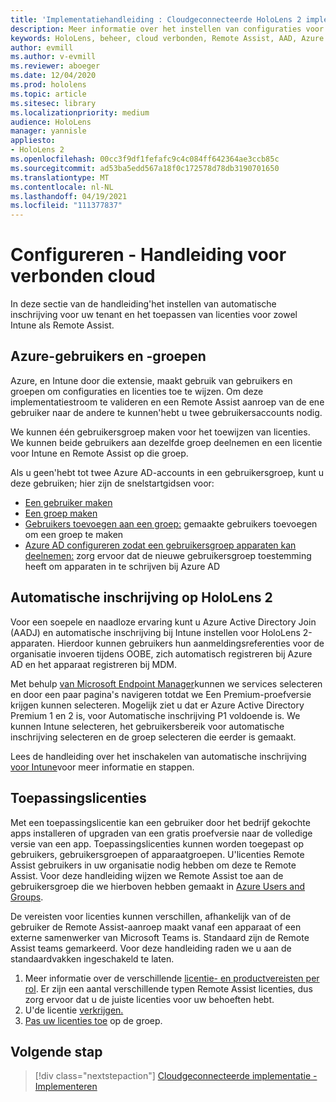 ```yaml
---
title: 'Implementatiehandleiding : Cloudgeconnecteerde HoloLens 2 implementatie op schaal met Remote Assist - Configureren'
description: Meer informatie over het instellen van configuraties voor het op schaal inschrijven van HoloLens-apparaten via een cloudnetwerk met Remote Assist.
keywords: HoloLens, beheer, cloud verbonden, Remote Assist, AAD, Azure AD, MDM, Mobile Device Management
author: evmill
ms.author: v-evmill
ms.reviewer: aboeger
ms.date: 12/04/2020
ms.prod: hololens
ms.topic: article
ms.sitesec: library
ms.localizationpriority: medium
audience: HoloLens
manager: yannisle
appliesto:
- HoloLens 2
ms.openlocfilehash: 00cc3f9df1fefafc9c4c084ff642364ae3ccb85c
ms.sourcegitcommit: ad53ba5edd567a18f0c172578d78db3190701650
ms.translationtype: MT
ms.contentlocale: nl-NL
ms.lasthandoff: 04/19/2021
ms.locfileid: "111377837"
---
```

# <a name="configure---cloud-connected-guide"></a>Configureren - Handleiding voor verbonden cloud

In deze sectie van de handleiding&#39;het instellen van automatische inschrijving voor uw tenant en het toepassen van licenties voor zowel Intune als Remote Assist.

## <a name="azure-users-and-groups"></a>Azure-gebruikers en -groepen

Azure, en Intune door die extensie, maakt gebruik van gebruikers en groepen om configuraties en licenties toe te wijzen. Om deze implementatiestroom te valideren en een Remote Assist aanroep van de ene gebruiker naar de andere te kunnen&#39;hebt u twee gebruikersaccounts nodig.

We kunnen één gebruikersgroep maken voor het toewijzen van licenties. We kunnen beide gebruikers aan dezelfde groep deelnemen en een licentie voor Intune en Remote Assist op die groep.

Als u geen&#39;hebt tot twee Azure AD-accounts in een gebruikersgroep, kunt u deze gebruiken; hier zijn de snelstartgidsen voor:

- [Een gebruiker maken](https://docs.microsoft.com/mem/intune/fundamentals/quickstart-create-user)
- [Een groep maken](https://docs.microsoft.com/mem/intune/fundamentals/quickstart-create-group)
- [Gebruikers toevoegen aan een groep:](https://docs.microsoft.com/azure/active-directory/fundamentals/active-directory-groups-members-azure-portal) gemaakte gebruikers toevoegen om een groep te maken
- [Azure AD configureren zodat een gebruikersgroep apparaten kan deelnemen:](https://docs.microsoft.com/azure/active-directory/devices/azureadjoin-plan#configure-your-device-settings) zorg ervoor dat de nieuwe gebruikersgroep toestemming heeft om apparaten in te schrijven bij Azure AD

## <a name="auto-enrollment-on-hololens-2"></a>Automatische inschrijving op HoloLens 2

Voor een soepele en naadloze ervaring kunt u Azure Active Directory Join (AADJ) en automatische inschrijving bij Intune instellen voor HoloLens 2-apparaten. Hierdoor kunnen gebruikers hun aanmeldingsreferenties voor de organisatie invoeren tijdens OOBE, zich automatisch registreren bij Azure AD en het apparaat registreren bij MDM.

Met behulp [van Microsoft Endpoint Manager](https://endpoint.microsoft.com/#home)kunnen we services selecteren en door een paar pagina's navigeren totdat we Een Premium-proefversie krijgen kunnen selecteren. Mogelijk ziet u dat er Azure Active Directory Premium 1 en 2 is, voor Automatische inschrijving P1 voldoende is. We kunnen Intune selecteren, het gebruikersbereik voor automatische inschrijving selecteren en de groep selecteren die eerder is gemaakt.

Lees de handleiding over het inschakelen van automatische inschrijving [voor Intune](https://docs.microsoft.com/mem/intune/enrollment/quickstart-setup-auto-enrollment)voor meer informatie en stappen.

## <a name="application-licenses"></a>Toepassingslicenties

Met een toepassingslicentie kan een gebruiker door het bedrijf gekochte apps installeren of upgraden van een gratis proefversie naar de volledige versie van een app. Toepassingslicenties kunnen worden toegepast op gebruikers, gebruikersgroepen of apparaatgroepen. U&#39;licenties Remote Assist gebruikers in uw organisatie nodig hebben om deze te Remote Assist. Voor deze handleiding wijzen we Remote Assist toe aan de gebruikersgroep die we hierboven hebben gemaakt in [Azure Users and Groups](hololens2-cloud-connected-configure.md#azure-users-and-groups).

De vereisten voor licenties kunnen verschillen, afhankelijk van of de gebruiker de Remote Assist-aanroep maakt vanaf een apparaat of een externe samenwerker van Microsoft Teams is. Standaard zijn de Remote Assist teams gemarkeerd. Voor deze handleiding raden we u aan de standaardvakken ingeschakeld te laten.

1. Meer informatie over de verschillende [licentie- en productvereisten per rol](https://docs.microsoft.com/dynamics365/mixed-reality/remote-assist/requirements#licensing-and-product-requirements-per-role). Er zijn een aantal verschillende typen Remote Assist licenties, dus zorg ervoor dat u de juiste licenties voor uw behoeften hebt.
2. U&#39;de licentie [verkrijgen.](https://docs.microsoft.com/dynamics365/mixed-reality/remote-assist/buy-remote-assist)
3. [Pas uw licenties toe](https://docs.microsoft.com/dynamics365/mixed-reality/remote-assist/deploy-remote-assist) op de groep.

## <a name="next-step"></a>Volgende stap

> [!div class="nextstepaction"]
> [Cloudgeconnecteerde implementatie - Implementeren](hololens2-cloud-connected-deploy.md)